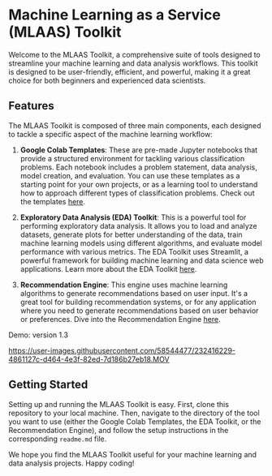 # Machine Learning as a Service (MLAAS) Toolkit

Welcome to the MLAAS Toolkit, a comprehensive suite of tools designed to streamline your machine learning and data analysis workflows. This toolkit is designed to be user-friendly, efficient, and powerful, making it a great choice for both beginners and experienced data scientists. 

## Features

The MLAAS Toolkit is composed of three main components, each designed to tackle a specific aspect of the machine learning workflow:

1. **Google Colab Templates**: These are pre-made Jupyter notebooks that provide a structured environment for tackling various classification problems. Each notebook includes a problem statement, data analysis, model creation, and evaluation. You can use these templates as a starting point for your own projects, or as a learning tool to understand how to approach different types of classification problems. Check out the templates [here](Colab/readme.md).

2. **Exploratory Data Analysis (EDA) Toolkit**: This is a powerful tool for performing exploratory data analysis. It allows you to load and analyze datasets, generate plots for better understanding of the data, train machine learning models using different algorithms, and evaluate model performance with various metrics. The EDA Toolkit uses Streamlit, a powerful framework for building machine learning and data science web applications. Learn more about the EDA Toolkit [here](EDA/readme.md).

3. **Recommendation Engine**: This engine uses machine learning algorithms to generate recommendations based on user input. It's a great tool for building recommendation systems, or for any application where you need to generate recommendations based on user behavior or preferences. Dive into the Recommendation Engine [here](recommendation/readme.md).

Demo: version 1.3

https://user-images.githubusercontent.com/58544477/232416229-4861127c-d464-4e3f-82ed-7d186b27eb18.MOV

## Getting Started

Setting up and running the MLAAS Toolkit is easy. First, clone this repository to your local machine. Then, navigate to the directory of the tool you want to use (either the Google Colab Templates, the EDA Toolkit, or the Recommendation Engine), and follow the setup instructions in the corresponding `readme.md` file.

We hope you find the MLAAS Toolkit useful for your machine learning and data analysis projects. Happy coding!



